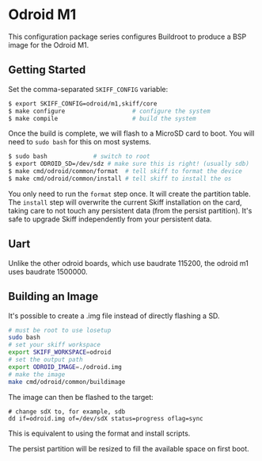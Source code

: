 # Odroid M1

This configuration package series configures Buildroot to produce a BSP image for the
Odroid M1.

## Getting Started

Set the comma-separated `SKIFF_CONFIG` variable:

```sh
$ export SKIFF_CONFIG=odroid/m1,skiff/core
$ make configure                   # configure the system
$ make compile                     # build the system
```

Once the build is complete, we will flash to a MicroSD card to boot. You will
need to `sudo bash` for this on most systems.

```sh
$ sudo bash             # switch to root
$ export ODROID_SD=/dev/sdz # make sure this is right! (usually sdb)
$ make cmd/odroid/common/format  # tell skiff to format the device
$ make cmd/odroid/common/install # tell skiff to install the os
```

You only need to run the `format` step once. It will create the partition table.
The `install` step will overwrite the current Skiff installation on the card,
taking care to not touch any persistent data (from the persist partition). It's
safe to upgrade Skiff independently from your persistent data.

## Uart

Unlike the other odroid boards, which use baudrate 115200, the odroid m1 uses
baudrate 1500000.
 
## Building an Image

It's possible to create a .img file instead of directly flashing a SD.

```sh
# must be root to use losetup
sudo bash
# set your skiff workspace
export SKIFF_WORKSPACE=odroid
# set the output path
export ODROID_IMAGE=./odroid.img
# make the image
make cmd/odroid/common/buildimage
```

The image can then be flashed to the target:

```
# change sdX to, for example, sdb
dd if=odroid.img of=/dev/sdX status=progress oflag=sync
```

This is equivalent to using the format and install scripts.

The persist partition will be resized to fill the available space on first boot.
